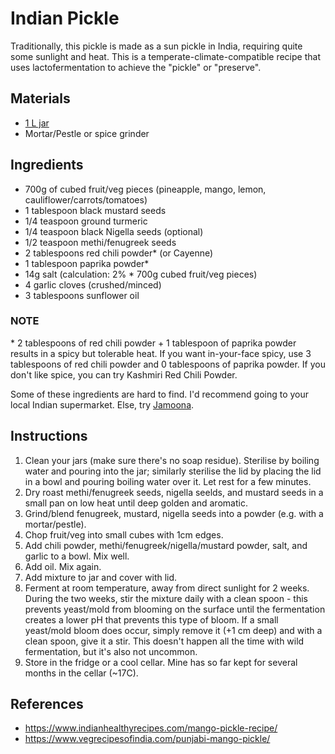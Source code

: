 # Indian Pickle
Traditionally, this pickle is made as a sun pickle in India, requiring quite some sunlight and heat. This is a temperate-climate-compatible recipe that uses lactofermentation to achieve the "pickle" or "preserve".


## Materials
* [1 L jar](https://github.com/kelseymok/fermentation-station/blob/master/README.md#an-opinion-about-jars)
* Mortar/Pestle or spice grinder


## Ingredients

* 700g of cubed fruit/veg pieces (pineapple, mango, lemon, cauliflower/carrots/tomatoes)
* 1 tablespoon black mustard seeds
* 1/4 teaspoon ground turmeric
* 1/4 teaspoon black Nigella seeds (optional)
* 1/2 teaspoon methi/fenugreek seeds
* 2 tablespoons red chili powder* (or Cayenne)
* 1 tablespoon paprika powder*
* 14g salt (calculation: 2% * 700g cubed fruit/veg pieces)
* 4 garlic cloves (crushed/minced)
* 3 tablespoons sunflower oil



### NOTE 

\* 2 tablespoons of red chili powder + 1 tablespoon of paprika powder results in a spicy but tolerable heat. If you want in-your-face spicy, use 3 tablespoons of red chili powder and 0 tablespoons of paprika powder. If you don't like spice, you can try Kashmiri Red Chili Powder.

Some of these ingredients are hard to find. I'd recommend going to your local Indian supermarket. Else, try [Jamoona](https://www.jamoona.com/).



## Instructions

1. Clean your jars (make sure there's no soap residue). Sterilise by boiling water and pouring into the jar; similarly sterilise the lid by placing the lid in a bowl and pouring boiling water over it. Let rest for a few minutes.
3. Dry roast methi/fenugreek seeds, nigella seelds, and mustard seeds in a small pan on low heat until deep golden and aromatic.
4. Grind/blend fenugreek, mustard, nigella seeds  into a powder (e.g. with a mortar/pestle). 
6. Chop fruit/veg into small cubes with 1cm edges.
7. Add chili powder, methi/fenugreek/nigella/mustard powder, salt, and garlic to a bowl. Mix well.
8. Add oil. Mix again.
9. Add mixture to jar and cover with lid.
10. Ferment at room temperature, away from direct sunlight for 2 weeks. During the two weeks, stir the mixture daily with a clean spoon - this prevents yeast/mold from blooming on the surface until the fermentation creates a lower pH that prevents this type of bloom. If a small yeast/mold bloom does occur, simply remove it (+1 cm deep) and with a clean spoon, give it a stir. This doesn't happen all the time with wild fermentation, but it's also not uncommon.
11. Store in the fridge or a cool cellar. Mine has so far kept for several months in the cellar (~17C).



## References

* https://www.indianhealthyrecipes.com/mango-pickle-recipe/
* https://www.vegrecipesofindia.com/punjabi-mango-pickle/



